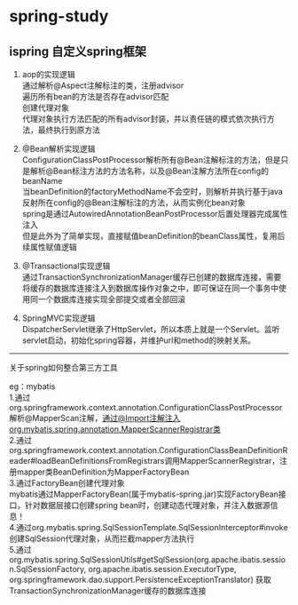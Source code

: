 # spring-study
 
 ## ispring 自定义spring框架

1. aop的实现逻辑<br/>
通过解析@Aspect注解标注的类，注册advisor<br/>
遍历所有bean的方法是否存在advisor匹配<br/>
创建代理对象<br/>
代理对象执行方法匹配的所有advisor封装，并以责任链的模式依次执行方法，最终执行到原方法<br/>

2. @Bean解析实现逻辑<br/>
ConfigurationClassPostProcessor解析所有@Bean注解标注的方法，但是只是解析@Bean标注方法的方法名称，以及@Bean注解方法所在config的beanName<br/>
当beanDefinition的factoryMethodName不会空时，则解析并执行基于java反射所在config的@Bean注解标注的方法，从而实例化bean对象<br/>
spring是通过AutowiredAnnotationBeanPostProcessor后置处理器完成属性注入<br/>
但是此外为了简单实现，直接赋值beanDefinition的beanClass属性，复用后续属性赋值逻辑<br/>

3. @Transactional实现逻辑<br/>
通过TransactionSynchronizationManager缓存已创建的数据库连接，需要将缓存的数据库连接注入到数据库操作对象之中，即可保证在同一个事务中使用同一个数据库连接实现全部提交或者全部回滚<br/>

4. SpringMVC实现逻辑<br/>
DispatcherServlet继承了HttpServlet，所以本质上就是一个Servlet。监听servlet启动，初始化spring容器，并维护url和method的映射关系。

---

关于spring如何整合第三方工具<br/>

eg：mybatis<br/>
1.通过org.springframework.context.annotation.ConfigurationClassPostProcessor解析@MapperScan注解，通过@Import注解注入org.mybatis.spring.annotation.MapperScannerRegistrar类<br/>
2.通过org.springframework.context.annotation.ConfigurationClassBeanDefinitionReader#loadBeanDefinitionsFromRegistrars调用MapperScannerRegistrar，注册mapper类BeanDefinition为MapperFactoryBean<br/>
3.通过FactoryBean创建代理对象<br/>
mybatis通过MapperFactoryBean(属于mybatis-spring.jar)实现FactoryBean接口，针对数据层接口创建spring bean时，创建动态代理对象，并注入数据源信息！<br/>
4.通过org.mybatis.spring.SqlSessionTemplate.SqlSessionInterceptor#invoke创建SqlSession代理对象，从而拦截mapper方法执行<br/>
5.通过org.mybatis.spring.SqlSessionUtils#getSqlSession(org.apache.ibatis.session.SqlSessionFactory, org.apache.ibatis.session.ExecutorType, org.springframework.dao.support.PersistenceExceptionTranslator)
获取TransactionSynchronizationManager缓存的数据库连接<br/>
